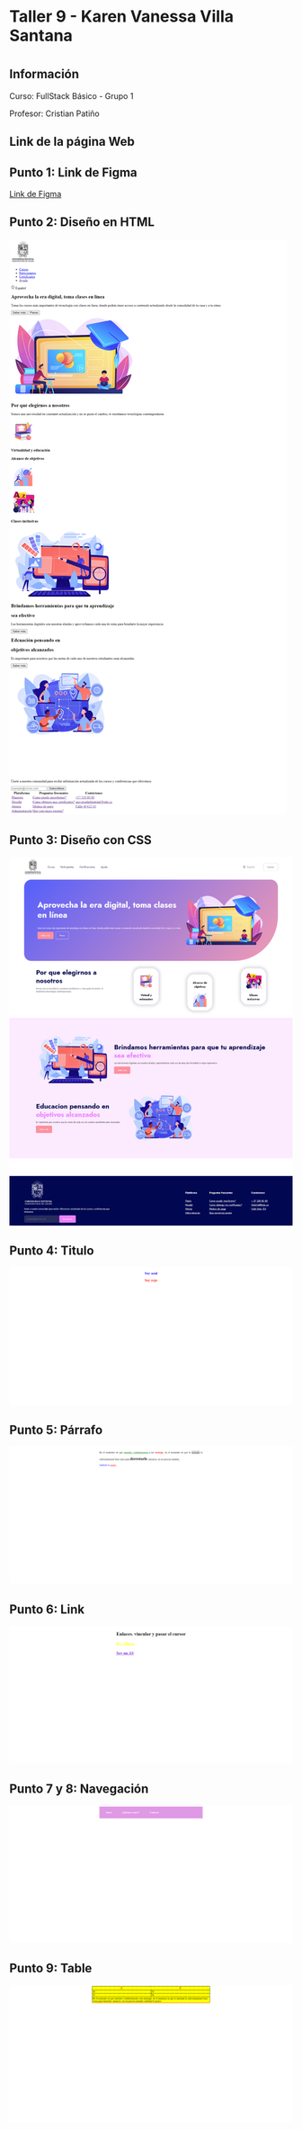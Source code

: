 <h1>Taller 9 - Karen Vanessa Villa Santana<h1>

<h2>Información</h2>
<p>Curso: FullStack Básico - Grupo 1</p>
<p>Profesor: Cristian Patiño</p>

<h2>Link de la página Web</h2>
<a href=""></a>

<h2>Punto 1: Link de Figma</h2>
<a href="https://www.figma.com/file/EA9jKtusQIyGawM7yaUcGd/Karen-Vanessa-Villa-Santana?type=design&node-id=5%3A2&mode=design&t=8FNx8HXCGI9oIlkD-1">Link de Figma</a>

<h2>Punto 2: Diseño en HTML</h2>
<img src="/public/images/punto-2.png" alt="punto2">

<h2>Punto 3: Diseño con CSS</h2>
<img src="/public/images/punto-3.png" alt="punto3">

<h2>Punto 4: Titulo</h2> 
<img src="/public/images/punto-4.png" alt="punto4">

<h2>Punto 5: Párrafo</h2>
<img src="/public/images/punto-5.png" alt="punto5">

<h2>Punto 6: Link</h2>
<img src="/public/images/punto-6.png" alt="punto6">

<h2>Punto 7 y 8: Navegación</h2>
<img src="/public/images/punto-7y8.png" alt="punto-7y8">

<h2>Punto 9: Table</h2>
<img src="/public/images/punto-9.png" alt="punto-9">